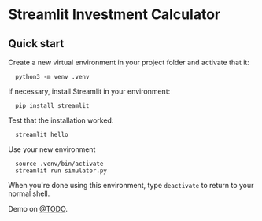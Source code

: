# Streamlit Investment Calculator

## Quick start

Create a new virtual environment in your project folder and activate that it:

```shell
  python3 -m venv .venv
```

If necessary, install Streamlit in your environment:

```shell
  pip install streamlit
```

Test that the installation worked:

```shell
  streamlit hello
```

Use your new environment

```shell
  source .venv/bin/activate
  streamlit run simulator.py
```

When you're done using this environment, type ``deactivate`` to return to your normal shell.

Demo on [@TODO](https://nikouz-app-investment-simulator.streamlit.app/).